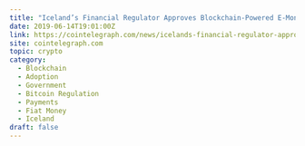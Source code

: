 ```yaml
---
title: "Iceland’s Financial Regulator Approves Blockchain-Powered E-Money Firm"
date: 2019-06-14T19:01:00Z
link: https://cointelegraph.com/news/icelands-financial-regulator-approves-blockchain-powered-e-money-firm?utm_medium=RSS&utm_source=hune
site: cointelegraph.com
topic: crypto
category:
  - Blockchain
  - Adoption
  - Government
  - Bitcoin Regulation
  - Payments
  - Fiat Money
  - Iceland
draft: false
---
```

